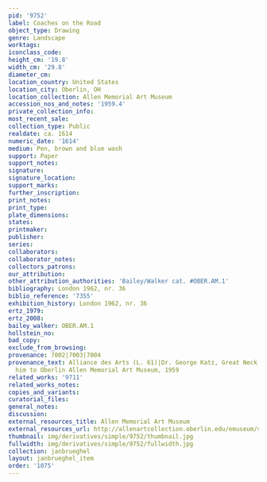 ```yaml
---
pid: '9752'
label: Coaches on the Road
object_type: Drawing
genre: Landscape
worktags:
iconclass_code:
height_cm: '19.8'
width_cm: '29.8'
diameter_cm:
location_country: United States
location_city: Oberlin, OH
location_collection: Allen Memorial Art Museum
accession_nos_and_notes: '1959.4'
private_collection_info:
most_recent_sale:
collection_type: Public
realdate: ca. 1614
numeric_date: '1614'
medium: Pen, brown and blue wash
support: Paper
support_notes:
signature:
signature_location:
support_marks:
further_inscription:
print_notes:
print_type:
plate_dimensions:
states:
printmaker:
publisher:
series:
collaborators:
collaborator_notes:
collectors_patrons:
our_attribution:
other_attribution_authorities: 'Bailey/Walker cat. #OBER.AM.1'
bibliography: London 1962, nr. 36
biblio_reference: '7355'
exhibition_history: London 1962, nr. 36
ertz_1979:
ertz_2008:
bailey_walker: OBER.AM.1
hollstein_no:
bad_copy:
exclude_from_browsing:
provenance: 7002|7003|7004
provenance_text: Alliance des Arts (L. 61)|Dr. George Katz, Great Neck, NY|given by
  him to Oberlin Allen Memorial Art Museum, 1959
related_works: '9711'
related_works_notes:
copies_and_variants:
curatorial_files:
general_notes:
discussion:
external_resources_title: Allen Memorial Art Museum
external_resources_url: http://allenartcollection.oberlin.edu/emuseum/view/objects/asitem/id/7680
thumbnail: img/derivatives/simple/9752/thumbnail.jpg
fullwidth: img/derivatives/simple/9752/fullwidth.jpg
collection: janbrueghel
layout: janbrueghel_item
order: '1075'
---
```

